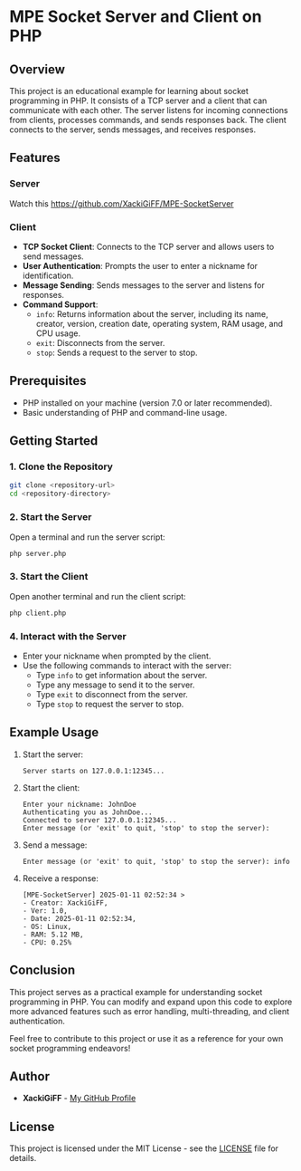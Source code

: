 # MPE Socket Server and Client on PHP

## Overview

This project is an educational example for learning about socket programming in PHP. It consists of a TCP server and a client that can communicate with each other. The server listens for incoming connections from clients, processes commands, and sends responses back. The client connects to the server, sends messages, and receives responses.

## Features

### Server

Watch this https://github.com/XackiGiFF/MPE-SocketServer

### Client

- **TCP Socket Client**: Connects to the TCP server and allows users to send messages.
- **User Authentication**: Prompts the user to enter a nickname for identification.
- **Message Sending**: Sends messages to the server and listens for responses.
- **Command Support**:
    - `info`: Returns information about the server, including its name, creator, version, creation date, operating system, RAM usage, and CPU usage.
    - `exit`: Disconnects from the server.
    - `stop`: Sends a request to the server to stop.

## Prerequisites

- PHP installed on your machine (version 7.0 or later recommended).
- Basic understanding of PHP and command-line usage.

## Getting Started

### 1. Clone the Repository

```bash
git clone <repository-url>
cd <repository-directory>
```

### 2. Start the Server

Open a terminal and run the server script:

```bash
php server.php
```

### 3. Start the Client

Open another terminal and run the client script:

```bash
php client.php
```

### 4. Interact with the Server

- Enter your nickname when prompted by the client.
- Use the following commands to interact with the server:
    - Type `info` to get information about the server.
    - Type any message to send it to the server.
    - Type `exit` to disconnect from the server.
    - Type `stop` to request the server to stop.

## Example Usage

1. Start the server:
   ```
   Server starts on 127.0.0.1:12345...
   ```

2. Start the client:
   ```
   Enter your nickname: JohnDoe
   Authenticating you as JohnDoe...
   Connected to server 127.0.0.1:12345...
   Enter message (or 'exit' to quit, 'stop' to stop the server):
   ```

3. Send a message:
   ```
   Enter message (or 'exit' to quit, 'stop' to stop the server): info
   ```

4. Receive a response:
   ```
   [MPE-SocketServer] 2025-01-11 02:52:34 > 
   - Creator: XackiGiFF, 
   - Ver: 1.0, 
   - Date: 2025-01-11 02:52:34, 
   - OS: Linux, 
   - RAM: 5.12 MB, 
   - CPU: 0.25%
   ```

## Conclusion

This project serves as a practical example for understanding socket programming in PHP. You can modify and expand upon this code to explore more advanced features such as error handling, multi-threading, and client authentication.

Feel free to contribute to this project or use it as a reference for your own socket programming endeavors!

## Author

- **XackiGiFF** - [My GitHub Profile](https://github.com/XackiGiFF)

## License

This project is licensed under the MIT License - see the [LICENSE](LICENSE) file for details.